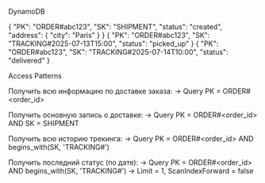 DynamoDB

{ "PK": "ORDER#abc123", "SK": "SHIPMENT", "status": "created", "address": { "city": "Paris" } }
{ "PK": "ORDER#abc123", "SK": "TRACKING#2025-07-13T15:00", "status": "picked_up" }
{ "PK": "ORDER#abc123", "SK": "TRACKING#2025-07-14T10:00", "status": "delivered" }


Access Patterns

Получить всю информацию по доставке заказа:
→ Query PK = ORDER#<order_id>

Получить основную запись о доставке:
→ Query PK = ORDER#<order_id> AND SK = SHIPMENT

Получить всю историю трекинга:
→ Query PK = ORDER#<order_id> AND begins_with(SK, 'TRACKING#')

Получить последний статус (по дате):
→ Query PK = ORDER#<order_id> AND begins_with(SK, 'TRACKING#')
→ Limit = 1, ScanIndexForward = false